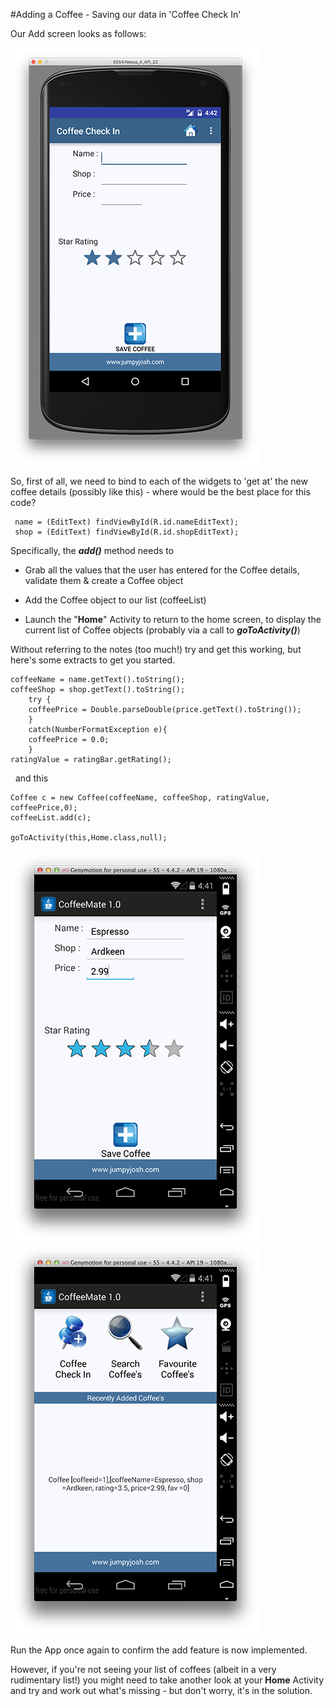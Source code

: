 #Adding a Coffee - Saving our data in 'Coffee Check In'

Our Add screen looks as follows:

![](../img/starterappadd1.png)

So, first of all, we need to bind to each of the widgets to 'get at' the new coffee details (possibly like this) - where would be the best place for this code?

~~~
 name = (EditText) findViewById(R.id.nameEditText);
 shop = (EditText) findViewById(R.id.shopEditText);
~~~


Specifically, the <b><i>add()</i></b> method needs to

- Grab all the values that the user has entered for the Coffee details, validate them & create a Coffee object

- Add the Coffee object to our list (coffeeList)

- Launch the "<b>Home</b>" Activity to return to the home screen, to display the current list of Coffee objects (probably via a call to <b><i>goToActivity()</i></b>)

Without referring to the notes (too much!) try and get this working, but here's some extracts to get you started.

~~~
coffeeName = name.getText().toString();
coffeeShop = shop.getText().toString();
	try {
	coffeePrice = Double.parseDouble(price.getText().toString());
	}
	catch(NumberFormatException e){
	coffeePrice = 0.0;
	}
ratingValue = ratingBar.getRating();
~~~
 
and this

~~~
Coffee c = new Coffee(coffeeName, coffeeShop, ratingValue, coffeePrice,0); 
coffeeList.add(c);

goToActivity(this,Home.class,null);
~~~

![](../img/lab209.png)  ![](../img/lab210.png)

Run the App once again to confirm the add feature is now implemented.

However, if you're not seeing your list of coffees (albeit in a very rudimentary list!) you might need to take another look at your <b>Home</b> Activity and try and work out what's missing - but don't worry, it's in the solution.

